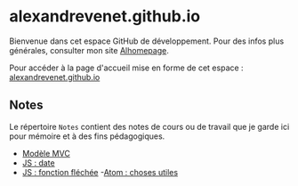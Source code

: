 # alexandrevenet.github.io
Bienvenue dans cet espace GitHub de développement. Pour des infos plus générales, consulter mon site [Alhomepage](https://www.alhomepage.com "Alhomepage").

Pour accéder à la page d'accueil mise en forme de cet espace : [alexandrevenet.github.io](https://alexandrevenet.github.io "GitHub Page Alexandre Venet")

## Notes
Le répertoire `Notes` contient des notes de cours ou de travail que je garde ici pour mémoire et à des fins pédagogiques.

- [Modèle MVC](https://alexandrevenet.github.io/notes/atom.html "Modèle MVC")
- [JS : date](https://github.com/AlexandreVenet/alexandrevenet.github.io/blob/master/notes/date.js "JS : date")
- [JS : fonction fléchée](https://alexandrevenet.github.io/notes/js_fonctionflechee.html "JS : fonction fléchée")
-[Atom : choses utiles](https://alexandrevenet.github.io/notes/atom.html "Atom : choses utiles")
